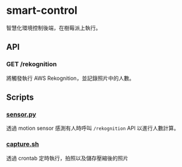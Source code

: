 # smart-control

智慧化環境控制後端，在樹莓派上執行。

## API

### GET /rekognition

將觸發執行 AWS Rekognition，並記錄照片中的人數。

## Scripts

### [sensor.py](./smart_room/scripts/sensor.py)

透過 motion sensor 感測有人時呼叫 `/rekognition` API 以進行人數計算。

### [capture.sh](./smart_room/scripts/capture.sh)

透過 crontab 定時執行，拍照以及儲存壓縮後的照片
